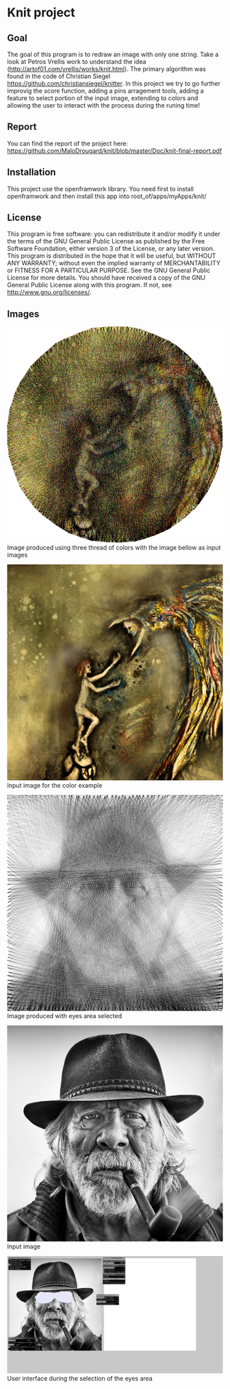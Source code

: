 # Knit project


## Goal
The goal of this program is to redraw an image with only one string. Take a look at Petros Vrellis work to understand the idea (http://artof01.com/vrellis/works/knit.html). The primary algorithm was found in the code of Christian Siegel https://github.com/christiansiegel/knitter. In this project we try to go further improvig the score function, adding a pins arragement tools, adding a feature to select portion of the input image, extending to colors and allowing the user to interact with the process during the runing time!    

## Report
You can find the report of the project here: https://github.com/MaloDrougard/knit/blob/master/Doc/knit-final-report.pdf

## Installation
This project use the openframwork library. You need first to install openframwork and then install this app into root_of/apps/myApps/knit/

## License 
This program is free software: you can redistribute it and/or modify it under the terms of the GNU General Public License as published by the Free Software Foundation, either version 3 of the License, or any later version. This program is distributed in the hope that it will be useful, but WITHOUT ANY WARRANTY; without even the implied warranty of MERCHANTABILITY or FITNESS FOR A PARTICULAR PURPOSE. See the GNU General Public License for more details. You should have received a copy of the GNU General Public License along with this program. If not, see <http://www.gnu.org/licenses/>.


## Images

![alt text](https://github.com/MaloDrougard/knit/blob/master/Doc/oiseau.jpg)
Image produced using three thread of colors with the image bellow as input images 

![alt text](https://github.com/MaloDrougard/knit/blob/master/Doc/in-oiseau.jpg)
Input image for the color example

![alt text](https://github.com/MaloDrougard/knit/blob/master/Doc/si_starik1-ss_12001-st_grayShed-so_9-se_31682460-wt_square-wp_240.jpg)
Image produced with eyes area selected

![alt text](https://github.com/MaloDrougard/knit/blob/master/Doc/starik1.jpg)
Input image

![alt text](https://github.com/MaloDrougard/knit/blob/master/Doc/capture-brushing-mode.png)
User interface during the selection of the eyes area







